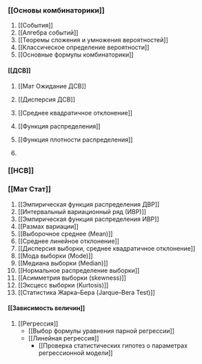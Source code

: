 
### [[Основы комбинаторики]]
1. [[События]]
2. [[Алгебра событий]]
3. [[Теоремы сложения и умножения вероятностей]]
4. [[Классическое определение вероятности]]
5. [[Основные формулы комбинаторики]]


#### [[ДСВ]]

1. [[Мат Ожидание ДСВ]]

2. [[Дисперсия ДСВ]]

3. [[Среднее квадратичное отклонение]]
4. [[Функция распределения]]
5. [[Функция плотности распределения]]
6. 

### [[НСВ]]


### [[Мат Стат]]

1. [[Эмпирическая функция распределения ДВР]]
2. [[Интервальный вариационный ряд (ИВР)]]
3. [[Эмпирическая функция распределения ИВР]]
4. [[Размах вариации]]
5.  [[Выборочное среднее (Mean)]]
6. [[Среднее линейное отклонение]]
7. [[Дисперсия выборки, среднее квадратичное отклонение]]
8. [[Мода выборки (Mode)]]
9. [[Медиана выборки (Median)]]
10. [[Нормальное распределение выборки]]
11. [[Асимметрия выборки (skewness)]]
12. [[Эксцесс выборки (Kurtosis)]]
13. [[Статистика Жарка–Бера (Jarque–Bera Test)]]
#### [[Зависимость величин]]
1.  [[Регрессия]]
	- [[Выбор формулы уравнения парной регрессии]]
	- [[Линейная регрессия]]
		- [[Проверка статистических гипотез о параметрах регрессионной модели]]